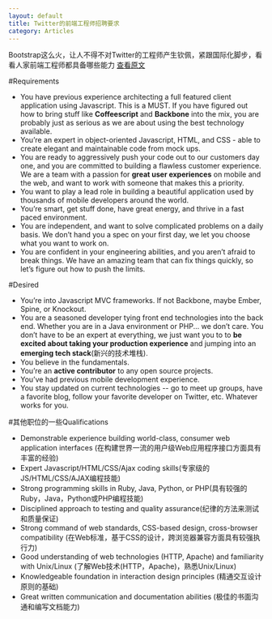 ```yaml
---
layout: default
title: Twitter的前端工程师招聘要求
category: Articles
---
```

Bootstrap这么火，让人不得不对Twitter的工程师产生钦佩，紧跟国际化脚步，看看人家前端工程师都具备哪些能力
[查看原文](https://twitter.com/jobs/positions?jvi=oabbXfwd,Job)

#Requirements
+ You have previous experience architecting a full featured client application 
using Javascript.  This is a MUST.  If you have figured out how to bring stuff 
like  **Coffeescript** and **Backbone** into the mix, you are probably just as
 serious as we are about using the best technology available.
+ You’re an expert in object-oriented Javascript, HTML, and CSS - able to create
 elegant and maintainable code from mock ups.
+ You are ready to aggressively push your code out to our customers day one, and
 you are committed to building a flawless customer experience.
   We are a team with a passion for **great user experiences** on mobile and the web,
 and want to work with someone that makes this a priority.
+ You want to play a lead role in building a beautiful application used by
 thousands of mobile developers around the world.
+ You’re smart, get stuff done, have great energy, and thrive in a fast paced environment.
+ You are independent, and want to solve complicated problems on a daily basis.
  We don’t hand you a spec on your first day, we let you choose what you want to work on.
+ You are confident in your engineering abilities, and you aren’t afraid to break things.
  We have an amazing team that can fix things quickly, so let’s figure out how to push the limits.

#Desired 
+ You’re into Javascript MVC frameworks.  If not Backbone, maybe Ember, Spine, or Knockout.
+ You are a seasoned developer tying front end technologies into the back end.
  Whether you are in a Java environment or PHP... we don’t care.
  You don’t have to be an expert at everything, we just want you to to **be excited
  about taking your production experience** and jumping into an **emerging tech stack**(新兴的技术堆栈).
+ You believe in the fundamentals.
+ You’re an **active contributor** to any open source projects.
+ You’ve had previous mobile development experience.
+ You stay updated on current technologies -- go to meet up groups,
 have a favorite blog, follow your favorite developer on Twitter, etc.  Whatever works for you.

#其他职位的一些Qualifications
+ Demonstrable experience building world-class, consumer web application interfaces
(在构建世界一流的用户级Web应用程序接口方面具有丰富的经验)
+ Expert Javascript/HTML/CSS/Ajax coding skills(专家级的JS/HTML/CSS/AJAX编程技能)
+ Strong programming skills in Ruby, Java, Python, or PHP(具有较强的Ruby，Java，Python或PHP编程技能)
+ Disciplined approach to testing and quality assurance(纪律的方法来测试和质量保证)
+ Strong command of web standards, CSS-based design, cross-browser compatibility
(在Web标准，基于CSS的设计，跨浏览器兼容方面具有较强执行力)
+ Good understanding of web technologies (HTTP, Apache) and familiarity with Unix/Linux
(了解Web技术(HTTP，Apache)，熟悉Unix/Linux)
+ Knowledgeable foundation in interaction design principles
(精通交互设计原则的基础)
+ Great written communication and documentation abilities
(极佳的书面沟通和编写文档能力)
